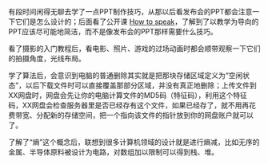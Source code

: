 有段时间闲得无聊去学了一点PPT制作技巧，从那以后看发布会的PPT都会注意一下它们是怎么设计的；后面看了公开课 [How to speak](https://languid-family-6e1.notion.site/How-to-speak-37070766b849475881b26c0bfbbc5a73)，了解到了以教学为导向的PPT应该尽可能地简洁，而不是像发布会的PPT那样需要什么技巧。  

看了摄影的入门教程后，看电影、照片、游戏的过场动画时都会顺带观察一下它们的拍摄角度，光线布局。  

学了算法后，会意识到电脑的普通删除其实就是把那块存储区域定义为“空闲状态”，以后下载文件时可以直接覆盖那部分区域，并没有真正地删除；上传文件到XX网盘时，网盘会先让你的电脑计算文件的MD5码（特征码），利用这个特征码，XX网盘会检查服务器里是否已经存有这个文件，如果已经存了，就不用再花费带宽、分配新的存储空间，把一个指向该文件的指针放到你的网盘账户就可以了。  

了解了“熵”这个概念后，联想到很多计算机领域的设计就是进行熵减，比如无序的金属、半导体原料被设计为电路，对数组加以限制可以得到栈、堆。
